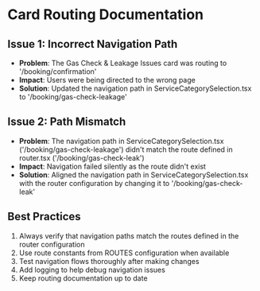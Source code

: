 # Card Routing Documentation

## Issue 1: Incorrect Navigation Path
- **Problem**: The Gas Check & Leakage Issues card was routing to '/booking/confirmation'
- **Impact**: Users were being directed to the wrong page
- **Solution**: Updated the navigation path in ServiceCategorySelection.tsx to '/booking/gas-check-leakage'

## Issue 2: Path Mismatch
- **Problem**: The navigation path in ServiceCategorySelection.tsx ('/booking/gas-check-leakage') didn't match the route defined in router.tsx ('/booking/gas-check-leak')
- **Impact**: Navigation failed silently as the route didn't exist
- **Solution**: Aligned the navigation path in ServiceCategorySelection.tsx with the router configuration by changing it to '/booking/gas-check-leak'

## Best Practices
1. Always verify that navigation paths match the routes defined in the router configuration
2. Use route constants from ROUTES configuration when available
3. Test navigation flows thoroughly after making changes
4. Add logging to help debug navigation issues
5. Keep routing documentation up to date
